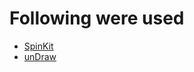 # Following were used
* [SpinKit]
* [unDraw]


[SpinKit]: https://github.com/tobiasahlin/SpinKit/blob/master/LICENSE
[unDraw]: https://undraw.co/license
